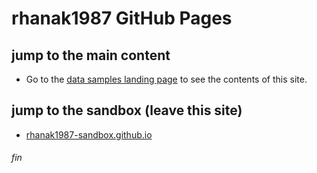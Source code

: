 # rhanak1987 GitHub Pages

## jump to the main content
 - Go to the [data samples landing page](./landing.html) to see the contents of this site.

## jump to the sandbox (leave this site)
 - [rhanak1987-sandbox.github.io](https://rhanak1987-sandbox.github.io/)

###### fin

